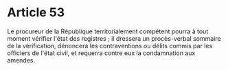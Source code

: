 # Article 53

<p>Le procureur de la République territorialement compétent pourra à tout moment vérifier l'état des registres ; il dressera un procès-verbal sommaire de la vérification, dénoncera les contraventions ou délits commis par les officiers de l'état civil, et requerra contre eux la condamnation aux amendes.</p>